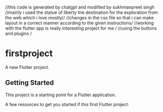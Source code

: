 //this code is generated by chatgpt and modified by sukhmanpreet singh
//mainly i used the statue of liberty the destination for the exploration from the web which i love mostly//
//changes in the css file so that i can make layout in a correct manner according to the given instructions/
//working with the flutter app is really interesting project for me /
//using the buttons and plugins /

# firstproject


A new Flutter project.

## Getting Started

This project is a starting point for a Flutter application.

A few resources to get you started if this  first Flutter project:

